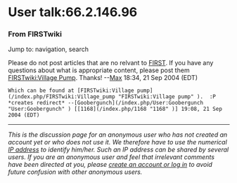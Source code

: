 # User talk:66.2.146.96

### From FIRSTwiki

Jump to: navigation, search

Please do not post articles that are no relvant to [FIRST](/index.php/FIRST
"FIRST" ). If you have any questions about what is appropriate content, please
post them [FIRSTwiki:Village Pump](/index.php/FIRSTwiki:Village_Pump
"FIRSTwiki:Village Pump" ). Thanks! --[Max](/index.php/User:Max "User:Max" )
18:34, 21 Sep 2004 (EDT)

    Which can be found at [FIRSTwiki:Village pump](/index.php/FIRSTwiki:Village_pump "FIRSTwiki:Village pump" ).  :P *creates redirect* --[Goobergunch](/index.php/User:Goobergunch "User:Goobergunch" ) [[1168](/index.php/1168 "1168" )] 19:08, 21 Sep 2004 (EDT) 

* * *

_This is the discussion page for an anonymous user who has not created an
account yet or who does not use it. We therefore have to use the numerical [IP
address](http://www.wikipedia.org/wiki/IP_address "wikipedia:IP_address" ) to
identify him/her. Such an IP address can be shared by several users. If you
are an anonymous user and feel that irrelevant comments have been directed at
you, please [create an account or log in](/index.php/Special:Userlogin
"Special:Userlogin" ) to avoid future confusion with other anonymous users._

